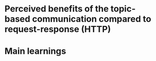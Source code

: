 # Perceived benefits of the topic-based communication compared to request-response (HTTP)

# Main learnings
